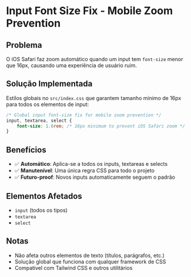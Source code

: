 # Input Font Size Fix - Mobile Zoom Prevention

## Problema
O iOS Safari faz zoom automático quando um input tem `font-size` menor que 16px, causando uma experiência de usuário ruim.

## Solução Implementada
Estilos globais no `src/index.css` que garantem tamanho mínimo de 16px para todos os elementos de input:

```css
/* Global input font-size fix for mobile zoom prevention */
input, textarea, select {
	font-size: 1.6rem; /* 16px minimum to prevent iOS Safari zoom */
}
```

## Benefícios
- ✅ **Automático**: Aplica-se a todos os inputs, textareas e selects
- ✅ **Manutenível**: Uma única regra CSS para todo o projeto
- ✅ **Futuro-proof**: Novos inputs automaticamente seguem o padrão

## Elementos Afetados
- `input` (todos os tipos)
- `textarea`
- `select`

## Notas
- Não afeta outros elementos de texto (títulos, parágrafos, etc.)
- Solução global que funciona com qualquer framework de CSS
- Compatível com Tailwind CSS e outros utilitários
